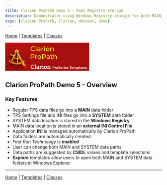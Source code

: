 ```yaml
---
title: Clarion ProPath Demo 5 - Dual Registry Storage
description: Demonstrates using Windows Registry storage for both MAIN and SYSTEM data paths.
tags: [Clarion ProPath, Clarion, dataset, demo]
---
```


[Home](../index.md) | [Templates](../templates/index.md) | [Classes](../classes/index.md)

[![ProPath logo](../assets/images/ProPath270x90.png)](https://www.clarionproseries.com/html/propath.html)

## Clarion ProPath Demo 5 - Overview

### Key Features

- Regular TPS data files go into a **MAIN** data folder  
- TPS Settings file and INI files go into a **SYSTEM** data folder  
- SYSTEM data location is stored in the **Windows Registry**  
- MAIN data location is stored in an **external INI Control File**  
- Application **INI** is managed automatically by Clarion ProPath  
- Data folders are automatically created  
- *First Run Technology* is **enabled**  
- User can change both MAIN and SYSTEM data paths  
- Data paths are suggested by **CSIDL** values and template selections  
- **Explore** templates allow users to open both MAIN and SYSTEM data folders in Windows Explorer  

---
[Home](../index.md) | [Templates](../templates/index.md) | [Classes](../classes/index.md)
